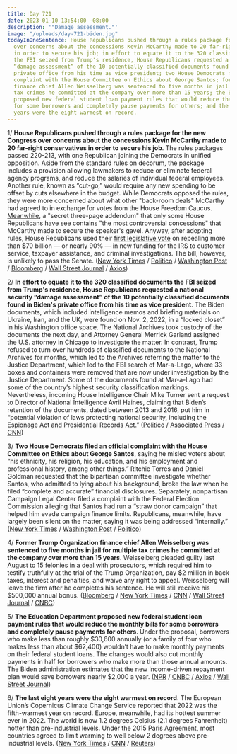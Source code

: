 ```yaml
---
title: Day 721
date: 2023-01-10 13:54:00 -08:00
description: '"Damage assessment."'
image: "/uploads/day-721-biden.jpg"
todayInOneSentence: House Republicans pushed through a rules package for the new Congress
  over concerns about the concessions Kevin McCarthy made to 20 far-right conservatives
  in order to secure his job; in effort to equate it to the 320 classified documents
  the FBI seized from Trump's residence, House Republicans requested a national security
  “damage assessment” of the 10 potentially classified documents found in Biden's
  private office from his time as vice president; two House Democrats filed an official
  complaint with the House Committee on Ethics about George Santos; former Trump Organization
  finance chief Allen Weisselberg was sentenced to five months in jail for multiple
  tax crimes he committed at the company over more than 15 years; the Education Department
  proposed new federal student loan payment rules that would reduce the monthly bills
  for some borrowers and completely pause payments for others; and the last eight
  years were the eight warmest on record.
---
```


1/ **House Republicans pushed through a rules package for the new Congress over concerns about the concessions Kevin McCarthy made to 20 far-right conservatives in order to secure his job**. The rules packages passed 220-213, with one Republican joining the Democrats in unified opposition. Aside from the standard rules on decorum, the package includes a provision allowing lawmakers to reduce or eliminate federal agency programs, and reduce the salaries of individual federal employees. Another rule, known as “cut-go,” would require any new spending to be offset by cuts elsewhere in the budget. While Democrats opposed the rules, they were more concerned about what other "back-room deals" McCarthy had agreed to in exchange for votes from the House Freedom Caucus. [Meanwhile](https://punchbowl.news/archive/1923-punchbowl-news-am/), a "secret three-page addendum" that only some House Republicans have see contains "the most controversial concessions" that McCarthy made to secure the speaker's gavel. Anyway, after adopting rules, House Republicans used their [first legislative vote](https://www.politico.com/news/2023/01/09/house-republicans-irs-funding-00077116) on repealing more than $70 billion — or nearly 90% — in new funding for the IRS to customer service, taxpayer assistance, and criminal investigations. The bill, however, is unlikely to pass the Senate. ([New York Times](https://www.nytimes.com/2023/01/09/us/politics/house-rules-republicans-mccarthy.html) / [Politico](https://www.politico.com/news/2023/01/09/rogers-house-gop-gaetz-00076988) / [Washington Post](https://www.washingtonpost.com/politics/2023/01/10/gop-holman-rule-unions-biden-congress/) / [Bloomberg](https://www.bloomberg.com/news/articles/2023-01-10/mccarthy-passes-first-test-as-house-approves-rules-package?sref=MIBMEEoj) / [Wall Street Journal](https://www.wsj.com/articles/house-rules-vote-to-test-unity-of-republicans-after-speaker-fight-11673287775?mod=politics_lead_pos6) / [Axios](https://www.axios.com/2023/01/10/republicans-mccarthy-house-rules-addendum))

2/ **In effort to equate it to the 320 classified documents the FBI seized from Trump's residence, House Republicans requested a national security “damage assessment” of the 10 potentially classified documents found in Biden's private office from his time as vice president**. The Biden documents, which included intelligence memos and briefing materials on Ukraine, Iran, and the UK, were found on Nov. 2, 2022, in a “locked closet” in his Washington office space. The National Archives took custody of the documents the next day, and Attorney General Merrick Garland assigned the U.S. attorney in Chicago to investigate the matter. In contrast, Trump refused to turn over hundreds of classified documents to the National Archives for months, which led to the Archives referring the matter to the Justice Department, which led to the FBI search of Mar-a-Lago, where 33 boxes and containers were removed that are now under investigation by the Justice Department. Some of the documents found at Mar-a-Lago had some of the country’s highest security classification markings. Nevertheless, incoming House Intelligence Chair Mike Turner sent a request to Director of National Intelligence Avril Haines, claiming that Biden’s retention of the documents, dated between 2013 and 2016, put him in “potential violation of laws protecting national security, including the Espionage Act and Presidential Records Act.” ([Politico](https://www.politico.com/news/2023/01/10/house-gop-trump-biden-classified-docs-00077252) / [Associated Press](https://apnews.com/article/biden-politics-united-states-government-district-of-columbia-us-department-justice-a45855907a73acb256bb7c4dd5a91610) / [CNN](https://www.cnn.com/2023/01/10/politics/biden-classified-documents-iran-ukraine-united-kingdom-beau-funeral/))

3/ **Two House Democrats filed an official complaint with the House Committee on Ethics about George Santos**, saying he misled voters about “his ethnicity, his religion, his education, and his employment and professional history, among other things.” Ritchie Torres and Daniel Goldman requested that the bipartisan committee investigate whether Santos, who admitted to lying about his background, broke the law when he filed “complete and accurate” financial disclosures. Separately, nonpartisan Campaign Legal Center filed a complaint with the Federal Election Commission alleging that Santos had run a “straw donor campaign” that helped him evade campaign finance limits. Republicans, meanwhile, have largely been silent on the matter, saying it was being addressed “internally.” ([New York Times](https://www.nytimes.com/2023/01/10/nyregion/george-santos-ethics-inquiry.html) / [Washington Post](https://www.washingtonpost.com/politics/2023/01/10/santos-house-ethics-new-york-investigation/) / [Politico](https://www.politico.com/news/2023/01/10/george-santos-house-republicans-00077249))

4/ **Former Trump Organization finance chief Allen Weisselberg was sentenced to five months in jail for multiple tax crimes he committed at the company over more than 15 years**. Weisselberg pleaded guilty last August to 15 felonies in a deal with prosecutors, which required him to testify truthfully at the trial of the Trump Organization, pay $2 million in back taxes, interest and penalties, and waive any right to appeal. Weisselberg will leave the firm after he completes his sentence. He will still receive his $500,000 annual bonus. ([Bloomberg](https://www.bloomberg.com/news/articles/2023-01-10/longtime-trump-cfo-weisselberg-to-go-right-to-jail-leave-firm?srnd=premium&sref=MIBMEEoj) / [New York Times](https://www.nytimes.com/2023/01/10/nyregion/trump-finance-chief-allen-weisselberg-sentenced.html) / [CNN](https://www.cnn.com/2023/01/10/politics/allen-weisselberg-sentencing-trump-organization) / [Wall Street Journal](https://www.wsj.com/articles/former-trump-organization-cfo-allen-weisselberg-to-be-sentenced-for-tax-crimes-11673326342?mod=breakingnews) / [CNBC](https://www.cnbc.com/2023/01/10/ex-trump-org-cfo-allen-weisselberg-sentencing-hearing.html))

5/ **The Education Department proposed new federal student loan payment rules that would reduce the monthly bills for some borrowers and completely pause payments for others**. Under the proposal, borrowers who make less than roughly $30,600 annually (or a family of four who makes less than about $62,400) wouldn’t have to make monthly payments on their federal student loans. The changes would also cut monthly payments in half for borrowers who make more than those annual amounts. The Biden administration estimates that the new income-driven repayment plan would save borrowers nearly $2,000 a year. ([NPR](https://www.npr.org/2023/01/10/1147758692/exclusive-new-biden-student-loan-plan-unveiled-amid-agency-funding-crisis) / [CNBC](https://www.cnbc.com/2023/01/10/biden-administration-student-loan-plan-could-cut-some-payments-in-half.html) / [Axios](https://www.axios.com/2023/01/10/biden-administration-student-loan-repayment-plan) / [Wall Street Journal](https://www.wsj.com/articles/biden-administration-eases-rules-for-income-based-student-loan-forgiveness-11673322971?mod=hp_lead_pos2))

6/ **The last eight years were the eight warmest on record**. The European Union’s Copernicus Climate Change Service reported that 2022 was the fifth-warmest year on record. Europe, meanwhile, had its hottest summer ever in 2022. The world is now 1.2 degrees Celsius (2.1 degrees Fahrenheit) hotter than pre-industrial levels. Under the 2015 Paris Agreement, most countries agreed to limit warming to well below 2 degrees above pre-industrial levels. ([New York Times](https://www.nytimes.com/interactive/2023/climate/earth-hottest-years.html) / [CNN](https://www.cnn.com/2023/01/10/world/eight-warmest-years-climate-copernicus-intl/index.html) / [Reuters](https://www.reuters.com/world/europe/europe-had-second-warmest-year-record-2022-eu-scientists-say-2023-01-10/))